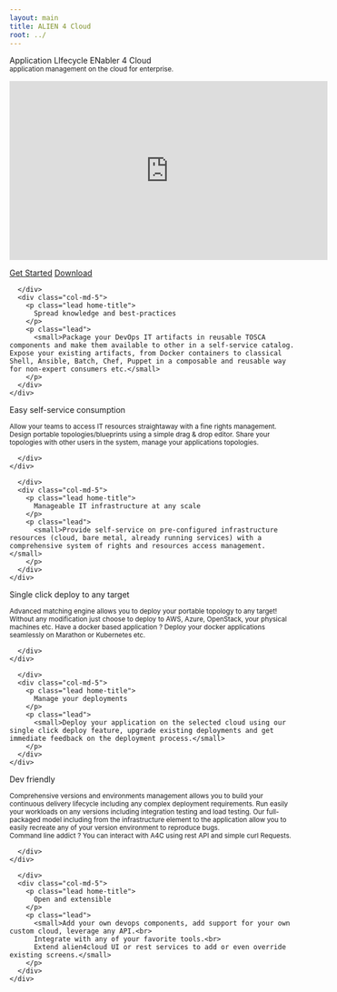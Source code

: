 ```yaml
---
layout: main
title: ALIEN 4 Cloud
root: ../
---
```


<div class="home-video">
  <div class="container">
    <div class="row">
      <div class="col-md-12 text-center">
        <p class="lead">
          Application LIfecycle ENabler 4 Cloud<br>
          <small>application management on the cloud for enterprise.</small>
        </p>
        <iframe width="560" height="315" src="https://www.youtube.com/embed/432Yoc4kIMg" frameborder="0" allowfullscreen></iframe>
        <p>
          <a href="#/documentation/1.4.0/getting_started/new_getting_started.html" class="btn btn-default btn-lg">Get Started</a>
          <a href="/common/download.html" class="btn btn-success btn-lg">Download</a>
        </p>
      </div>
    </div>
  </div>
</div>
<div class="home-line odd">
  <div class="home-triangle ht1"></div>
  <div class="container home-section">
    <div class="row">
      <div class="col-md-7">

      </div>
      <div class="col-md-5">
        <p class="lead home-title">
          Spread knowledge and best-practices
        </p>
        <p class="lead">
          <small>Package your DevOps IT artifacts in reusable TOSCA components and make them available to other in a self-service catalog. Expose your existing artifacts, from Docker containers to classical Shell, Ansible, Batch, Chef, Puppet in a composable and reusable way for non-expert consumers etc.</small>
        </p>
      </div>
    </div>
  </div>
</div>
<div class="home-line">
  <div class="home-triangle ht2"></div>
  <div class="container home-section">
    <div class="row">
      <div class="col-md-5">
        <p class="lead home-title">
          Easy self-service consumption
        </p>
        <p class="lead">
          <small>Allow your teams to access IT resources straightaway with a fine rights management.<br>
          Design portable topologies/blueprints using a simple drag & drop editor. Share your topologies with other users in the system, manage your applications topologies.</small>
        </p>
      </div>
      <div class="col-md-7">

      </div>
    </div>
  </div>
</div>
<div class="home-line odd">
  <div class="home-triangle ht3"></div>
  <div class="container home-section">
    <div class="row">
      <div class="col-md-7">

      </div>
      <div class="col-md-5">
        <p class="lead home-title">
          Manageable IT infrastructure at any scale
        </p>
        <p class="lead">
          <small>Provide self-service on pre-configured infrastructure resources (cloud, bare metal, already running services) with a comprehensive system of rights and resources access management.</small>
        </p>
      </div>
    </div>
  </div>
</div>
<div class="home-line">
  <div class="home-triangle ht4"></div>
  <div class="container home-section">
    <div class="row">
      <div class="col-md-5">
        <p class="lead home-title">
          Single click deploy to any target
        </p>
        <p class="lead">
          <small>Advanced matching engine allows you to deploy your portable topology to any target! Without any modification just choose to deploy to AWS, Azure, OpenStack, your physical machines etc. Have a docker based application ? Deploy your docker applications seamlessly on Marathon or Kubernetes etc.</small>
        </p>
      </div>
      <div class="col-md-7">

      </div>
    </div>
  </div>
</div>
<div class="home-line odd">
  <div class="home-triangle ht5"></div>
  <div class="container home-section">
    <div class="row">
      <div class="col-md-7">

      </div>
      <div class="col-md-5">
        <p class="lead home-title">
          Manage your deployments
        </p>
        <p class="lead">
          <small>Deploy your application on the selected cloud using our single click deploy feature, upgrade existing deployments and get immediate feedback on the deployment process.</small>
        </p>
      </div>
    </div>
  </div>
</div>
<div class="home-line odd">
  <div class="home-triangle ht5"></div>
  <div class="container home-section">
    <div class="row">
      <div class="col-md-5">
        <p class="lead home-title">
          Dev friendly
        </p>
        <p class="lead">
          <small>
          Comprehensive versions and environments management allows you to build your continuous delivery lifecycle including any complex deployment requirements. Run easily your workloads on any versions including integration testing and load testing.
          Our full-packaged model including from the infrastructure element to the application allow you to easily recreate any of your version environment to reproduce bugs.<br>
          Command line addict ? You can interact with A4C using rest API and simple curl Requests.<br>
          </small>
        </p>
      </div>
      <div class="col-md-7">

      </div>
    </div>
  </div>
</div>
<div class="home-line odd">
  <div class="home-triangle ht6"></div>
  <div class="container home-section">
    <div class="row">
      <div class="col-md-7">

      </div>
      <div class="col-md-5">
        <p class="lead home-title">
          Open and extensible
        </p>
        <p class="lead">
          <small>Add your own devops components, add support for your own custom cloud, leverage any API.<br>
          Integrate with any of your favorite tools.<br>
          Extend alien4cloud UI or rest services to add or even override existing screens.</small>
        </p>
      </div>
    </div>
  </div>
</div>
